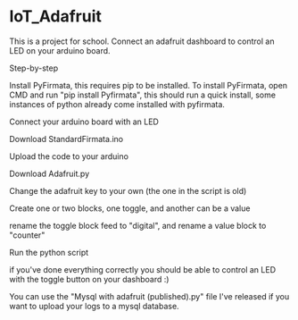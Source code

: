 # IoT_Adafruit
This is a project for school.
Connect an adafruit dashboard to control an LED on your arduino board.



Step-by-step

Install PyFirmata, this requires pip to be installed. To install PyFirmata, open CMD and run "pip install Pyfirmata", this should run a quick install, some instances of python already come installed with pyfirmata.

Connect your arduino board with an LED

Download StandardFirmata.ino

Upload the code to your arduino

Download Adafruit.py

Change the adafruit key to your own (the one in the script is old)

Create one or two blocks, one toggle, and another can be a value

rename the toggle block feed to "digital", and rename a value block to "counter"

Run the python script

if you've done everything correctly you should be able to control an LED with the toggle button on your dashboard :)

You can use the "Mysql with adafruit (published).py" file I've released if you want to upload your logs to a mysql database.
